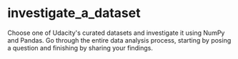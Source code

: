 # investigate_a_dataset
Choose one of Udacity's curated datasets and investigate it using NumPy and Pandas. Go through the entire data analysis process, starting by posing a question and finishing by sharing your findings.
